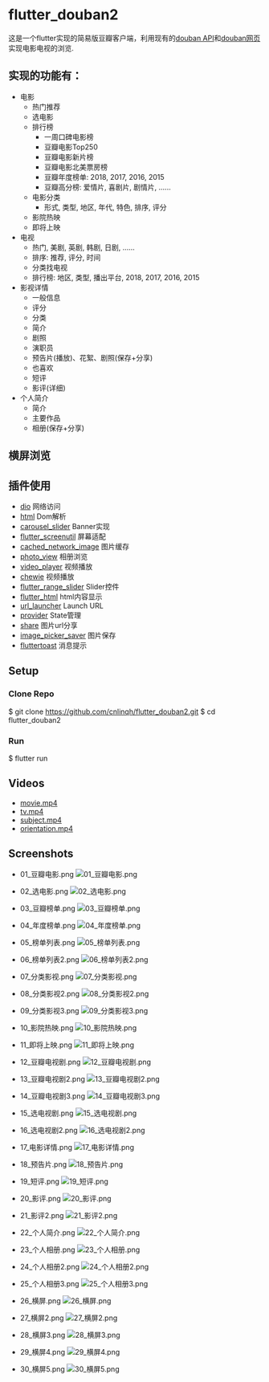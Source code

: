 # flutter_douban2

这是一个flutter实现的简易版豆瓣客户端，利用现有的[douban API](http://api.douban.com)和[douban网页](https://movie.douban.com)实现电影电视的浏览.

## 实现的功能有：

* 电影
  + 热门推荐
  + 选电影
  + 排行榜
    - 一周口碑电影榜
    - 豆瓣电影Top250
    - 豆瓣电影新片榜
    - 豆瓣电影北美票房榜
    - 豆瓣年度榜单: 2018, 2017, 2016, 2015
    - 豆瓣高分榜: 爱情片, 喜剧片, 剧情片, ......
  + 电影分类
    - 形式, 类型, 地区, 年代, 特色, 排序, 评分
  + 影院热映
  + 即将上映
* 电视
  + 热门, 美剧, 英剧, 韩剧, 日剧, ......
  + 排序: 推荐, 评分, 时间
  + 分类找电视
  + 排行榜: 地区, 类型, 播出平台, 2018, 2017, 2016, 2015
* 影视详情
  + 一般信息
  + 评分
  + 分类
  + 简介
  + 剧照
  + 演职员
  + 预告片(播放)、花絮、剧照(保存+分享)
  + 也喜欢
  + 短评
  + 影评(详细)
* 个人简介
  + 简介
  + 主要作品
  + 相册(保存+分享)

## 横屏浏览

## 插件使用

  + [dio](https://pub.dev/packages/dio) 网络访问
  + [html](https://pub.dev/packages/html) Dom解析
  + [carousel_slider](https://pub.dev/packages/carousel_slider) Banner实现
  + [flutter_screenutil](https://pub.dev/packages/flutter_screenutil) 屏幕适配
  + [cached_network_image](https://pub.dev/packages/cached_network_image) 图片缓存
  + [photo_view](https://pub.dev/packages/photo_view) 相册浏览
  + [video_player](https://pub.dev/packages/video_player) 视频播放
  + [chewie](https://pub.dev/packages/chewie) 视频播放
  + [flutter_range_slider](https://pub.dev/packages/flutter_range_slider) Slider控件
  + [flutter_html](https://pub.dev/packages/flutter_html) html内容显示
  + [url_launcher](https://pub.dev/packages/url_launcher) Launch URL
  + [provider](https://pub.dev/packages/provider) State管理
  + [share](https://pub.dev/packages/share) 图片url分享
  + [image_picker_saver](https://pub.dev/packages/image_picker_saver) 图片保存
  + [fluttertoast](https://pub.dev/packages/fluttertoast) 消息提示

## Setup

### Clone Repo

$ git clone https://github.com/cnlinqh/flutter_douban2.git
$ cd flutter_douban2

### Run

$ flutter run

## Videos

* [movie.mp4](https://github.com/cnlinqh/flutter_douban2/tree/master/video/movie.mp4)
* [tv.mp4](https://github.com/cnlinqh/flutter_douban2/tree/master/video/tv.mp4)
* [subject.mp4](https://github.com/cnlinqh/flutter_douban2/tree/master/video/subject.mp4)
* [orientation.mp4](https://github.com/cnlinqh/flutter_douban2/tree/master/video/orientation.mp4)

## Screenshots

* 01_豆瓣电影.png
![01_豆瓣电影.png](https://github.com/cnlinqh/flutter_douban2/blob/master/screenshots/01_豆瓣电影.png)
* 02_选电影.png
![02_选电影.png](https://github.com/cnlinqh/flutter_douban2/blob/master/screenshots/02_选电影.png)

* 03_豆瓣榜单.png
![03_豆瓣榜单.png](https://github.com/cnlinqh/flutter_douban2/blob/master/screenshots/03_豆瓣榜单.png)
* 04_年度榜单.png
![04_年度榜单.png](https://github.com/cnlinqh/flutter_douban2/blob/master/screenshots/04_年度榜单.png)
* 05_榜单列表.png
![05_榜单列表.png](https://github.com/cnlinqh/flutter_douban2/blob/master/screenshots/05_榜单列表.png)
* 06_榜单列表2.png
![06_榜单列表2.png](https://github.com/cnlinqh/flutter_douban2/blob/master/screenshots/06_榜单列表2.png)
* 07_分类影视.png
![07_分类影视.png](https://github.com/cnlinqh/flutter_douban2/blob/master/screenshots/07_分类影视.png)
* 08_分类影视2.png
![08_分类影视2.png](https://github.com/cnlinqh/flutter_douban2/blob/master/screenshots/08_分类影视2.png)
* 09_分类影视3.png
![09_分类影视3.png](https://github.com/cnlinqh/flutter_douban2/blob/master/screenshots/09_分类影视3.png)
* 10_影院热映.png
![10_影院热映.png](https://github.com/cnlinqh/flutter_douban2/blob/master/screenshots/10_影院热映.png)
* 11_即将上映.png
![11_即将上映.png](https://github.com/cnlinqh/flutter_douban2/blob/master/screenshots/11_即将上映.png)
* 12_豆瓣电视剧.png
![12_豆瓣电视剧.png](https://github.com/cnlinqh/flutter_douban2/blob/master/screenshots/12_豆瓣电视剧.png)
* 13_豆瓣电视剧2.png
![13_豆瓣电视剧2.png](https://github.com/cnlinqh/flutter_douban2/blob/master/screenshots/13_豆瓣电视剧2.png)
* 14_豆瓣电视剧3.png
![14_豆瓣电视剧3.png](https://github.com/cnlinqh/flutter_douban2/blob/master/screenshots/14_豆瓣电视剧3.png)
* 15_选电视剧.png
![15_选电视剧.png](https://github.com/cnlinqh/flutter_douban2/blob/master/screenshots/15_选电视剧.png)
* 16_选电视剧2.png
![16_选电视剧2.png](https://github.com/cnlinqh/flutter_douban2/blob/master/screenshots/16_选电视剧2.png)
* 17_电影详情.png
![17_电影详情.png](https://github.com/cnlinqh/flutter_douban2/blob/master/screenshots/17_电影详情.png)
* 18_预告片.png
![18_预告片.png](https://github.com/cnlinqh/flutter_douban2/blob/master/screenshots/18_预告片.png)
* 19_短评.png
![19_短评.png](https://github.com/cnlinqh/flutter_douban2/blob/master/screenshots/19_短评.png)
* 20_影评.png
![20_影评.png](https://github.com/cnlinqh/flutter_douban2/blob/master/screenshots/20_影评.png)
* 21_影评2.png
![21_影评2.png](https://github.com/cnlinqh/flutter_douban2/blob/master/screenshots/21_影评2.png)
* 22_个人简介.png
![22_个人简介.png](https://github.com/cnlinqh/flutter_douban2/blob/master/screenshots/22_个人简介.png)
* 23_个人相册.png
![23_个人相册.png](https://github.com/cnlinqh/flutter_douban2/blob/master/screenshots/23_个人相册.png)
* 24_个人相册2.png
![24_个人相册2.png](https://github.com/cnlinqh/flutter_douban2/blob/master/screenshots/24_个人相册2.png)
* 25_个人相册3.png
![25_个人相册3.png](https://github.com/cnlinqh/flutter_douban2/blob/master/screenshots/25_个人相册3.png)
* 26_横屏.png
![26_横屏.png](https://github.com/cnlinqh/flutter_douban2/blob/master/screenshots/26_横屏.png)
* 27_横屏2.png
![27_横屏2.png](https://github.com/cnlinqh/flutter_douban2/blob/master/screenshots/27_横屏2.png)
* 28_横屏3.png
![28_横屏3.png](https://github.com/cnlinqh/flutter_douban2/blob/master/screenshots/28_横屏3.png)
* 29_横屏4.png
![29_横屏4.png](https://github.com/cnlinqh/flutter_douban2/blob/master/screenshots/29_横屏4.png)
* 30_横屏5.png
![30_横屏5.png](https://github.com/cnlinqh/flutter_douban2/blob/master/screenshots/30_横屏5.png)
